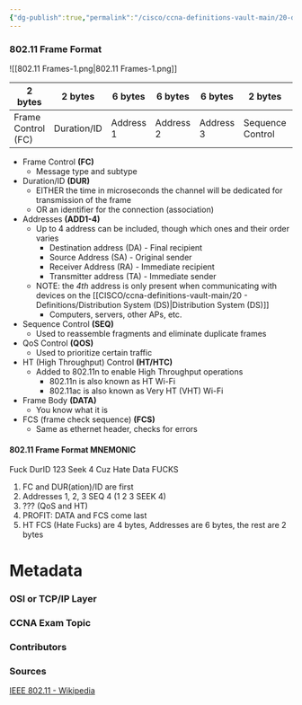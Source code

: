 ```yaml
---
{"dg-publish":true,"permalink":"/cisco/ccna-definitions-vault-main/20-definitions/802-11-frames/","tags":["defs_ccna"]}
---
```



### 802.11 Frame Format
![[802.11 Frames-1.png\|802.11 Frames-1.png]]

| 2 bytes            | 2 bytes     | 6 bytes   | 6 bytes   | 6 bytes   | 2 bytes          | 6 bytes   | 2 bytes     | 4 bytes    | variable size     | 4 bytes |
| ------------------ | ----------- | --------- | --------- | --------- | ---------------- | --------- | ----------- | ---------- | ----------------- | ------- |
| Frame Control (FC) | Duration/ID | Address 1 | Address 2 | Address 3 | Sequence Control | Address 4 | QoS Control | HT Control | Data (Frame Body) | FCS     |

- Frame Control **(FC)**
	- Message type and subtype
- Duration/ID **(DUR)**
	- EITHER the time in microseconds the channel will be dedicated for transmission of the frame
	- OR an identifier for the connection (association)
- Addresses **(ADD1-4)**
	- Up to 4 address can be included, though which ones and their order varies
		- Destination address (DA) - Final recipient
		- Source Address (SA) - Original sender
		- Receiver Address (RA) - Immediate recipient
		- Transmitter address (TA) - Immediate sender
	- NOTE: the *4th* address is only present when communicating with devices on the [[CISCO/ccna-definitions-vault-main/20 - Definitions/Distribution System (DS)\|Distribution System (DS)]]
		- Computers, servers, other APs, etc.
- Sequence Control **(SEQ)**
	- Used to reassemble fragments and eliminate duplicate frames
- QoS Control **(QOS)**
	- Used to prioritize certain traffic
- HT (High Throughput) Control **(HT/HTC)**
	- Added to 802.11n to enable High Throughput operations
		- 802.11n is also known as HT Wi-Fi
		- 802.11ac is also known as Very HT (VHT) Wi-Fi
- Frame Body **(DATA)**
	- You know what it is
- FCS (frame check sequence) **(FCS)**
	- Same as ethernet header, checks for errors
#### 802.11 Frame Format MNEMONIC
Fuck DurID 123 Seek 4 Cuz Hate Data FUCKS

1. FC and DUR(ation)/ID are first
2. Addresses 1, 2, 3 SEQ 4 (1 2 3 SEEK 4)
3. ??? (QoS and HT)
4. PROFIT: DATA and FCS come last
5. HT FCS (Hate Fucks) are 4 bytes, Addresses are 6 bytes, the rest are 2 bytes


# Metadata
### OSI or TCP/IP Layer

### CCNA Exam Topic

### Contributors

### Sources
[IEEE 802.11 - Wikipedia](https://en.wikipedia.org/wiki/IEEE_802.11)

